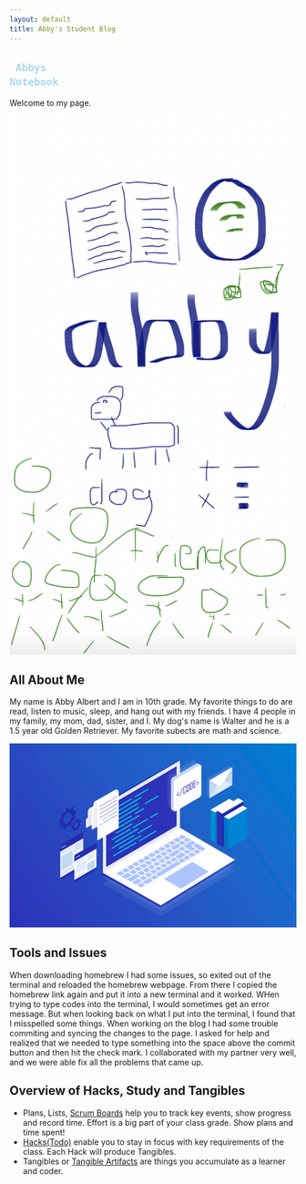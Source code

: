 ```yaml
---
layout: default
title: Abby's Student Blog
--- 
```



## <code style="color: #ADD8E6;"> Abbys Notebook</code>
Welcome to my page.
![Alt text](image.png)
## All About Me
My name is Abby Albert and I am in 10th grade. My favorite things to do are read, listen to music, sleep, and hang out with my friends. I have 4 people in my family, my mom, dad, sister, and I. My dog's name is Walter and he is a 1.5 year old Golden Retriever. My favorite subects are math and science. 


![Alt text](image-1.png)
## Tools and Issues
When downloading homebrew I had some issues, so exited out of the terminal and reloaded the homebrew webpage. From there I copied the homebrew link again and put it into a new terminal and it worked. WHen trying to type  codes into the terminal, I would sometimes get an error message. But when looking back on what I put into the terminal, I found that I misspelled some things. When working on the blog I had some trouble commiting and syncing the changes to the page. I asked for help and realized that we needed to type something into the space above the commit button and then hit the check mark. I collaborated with my partner very well, and we were able fix all the problems that came up. 

## Overview of Hacks, Study and Tangibles
- Plans, Lists, [Scrum Boards](https://clickup.com/blog/scrum-board/) help you to track key events, show progress and record time.  Effort is a big part of your class grade.  Show plans and time spent!
- [Hacks(Todo)](https://levelup.gitconnected.com/six-ultimate-daily-hacks-for-every-programmer-60f5f10feae) enable you to stay in focus with key requirements of the class.  Each Hack will produce Tangibles.
- Tangibles or [Tangible Artifacts](https://en.wikipedia.org/wiki/Artifact_(software_development)) are things you accumulate as a learner and coder. 

